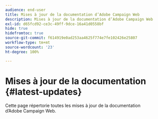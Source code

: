 ```yaml
---
audience: end-user
title: Mises à jour de la documentation d’Adobe Campaign Web
description: Mises à jour de la documentation d’Adobe Campaign Web
exl-id: d65fcd92-ce3c-49ff-9dce-16a41d0558bf
hide: true
hidefromtoc: true
source-git-commit: f614919e0ad253aa4625f774e7fe102426e25807
workflow-type: tm+mt
source-wordcount: '23'
ht-degree: 100%

---
```


# Mises à jour de la documentation {#latest-updates}

Cette page répertorie toutes les mises à jour de la documentation d’Adobe Campaign Web.
